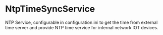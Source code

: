 # NtpTimeSyncService

NTP Service, configurable in configuration.ini to get the time from external time server and provide NTP time service for internal network IOT devices.

